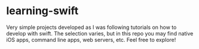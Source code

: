 # learning-swift
Very simple projects developed as I was following tutorials on how to develop with swift. The selection varies, but in this repo you may find native iOS apps, command line apps, web servers, etc. Feel free to explore!
